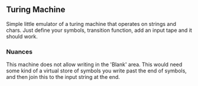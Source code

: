 

## Turing Machine
Simple little emulator of a turing machine that operates on strings and chars. Just define your symbols, transition function, add an input tape and it should work.

### Nuances

This machine does not allow writing in the 'Blank' area. This would need some kind of a virtual store of symbols you write past the end of symbols, and then join this to the input string at the end.
